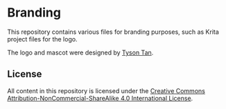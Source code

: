 # Branding

This repository contains various files for branding purposes, such as Krita
project files for the logo.

The logo and mascot were designed by [Tyson Tan](https://tysontan.com/).

## License

All content in this repository is licensed under the [Creative Commons
Attribution-NonCommercial-ShareAlike 4.0 International
License](http://creativecommons.org/licenses/by-nc-sa/4.0/).
